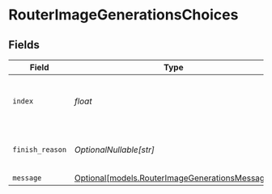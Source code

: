 # RouterImageGenerationsChoices


## Fields

| Field                                                                                        | Type                                                                                         | Required                                                                                     | Description                                                                                  |
| -------------------------------------------------------------------------------------------- | -------------------------------------------------------------------------------------------- | -------------------------------------------------------------------------------------------- | -------------------------------------------------------------------------------------------- |
| `index`                                                                                      | *float*                                                                                      | :heavy_check_mark:                                                                           | The index of the choice in the list of choices.                                              |
| `finish_reason`                                                                              | *OptionalNullable[str]*                                                                      | :heavy_minus_sign:                                                                           | The reason for finishing the generation                                                      |
| `message`                                                                                    | [Optional[models.RouterImageGenerationsMessage]](../models/routerimagegenerationsmessage.md) | :heavy_minus_sign:                                                                           | N/A                                                                                          |